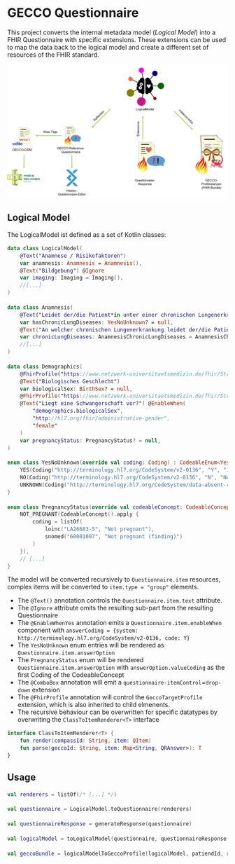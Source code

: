 # GECCO Questionnaire

This project converts the internal metadata model (*Logical Model*) into a FHIR Questionnaire with specific extensions.
These extensions can be used to map the data back to the logical model and create a different set of resources of the
FHIR standard.

![](../docs/Overview%20LogicalModel.png)

## Logical Model

The LogicalModel ist defined as a set of Kotlin classes:

```kotlin
data class LogicalModel(
    @Text("Anamnese / Risikofaktoren")
    var anamnesis: Anamnesis = Anamnesis(),
    @Text("Bildgebung") @Ignore
    var imaging: Imaging = Imaging(),
    //[...]
)

data class Anamnesis(
    @Text("Leidet der/die Patient*in unter einer chronischen Lungenerkrankung?")
    var hasChronicLungDiseases: YesNoUnknown? = null,
    @Text("An welcher chronischen Lungenerkrankung leidet der/die Patient*in?") @EnableWhenYes("anamnesis.hasChronicLungDiseases")
    var chronicLungDiseases: AnamnesisChronicLungDiseases = AnamnesisChronicLungDiseases()
    //[...]
)

data class Demographics(
    @FhirProfile("https://www.netzwerk-universitaetsmedizin.de/fhir/StructureDefinition/sex-assigned-at-birth")
    @Text("Biologisches Geschlecht")
    var biologicalSex: BirthSex? = null,
    @FhirProfile("https://www.netzwerk-universitaetsmedizin.de/fhir/StructureDefinition/pregnancy-status")
    @Text("Liegt eine Schwangerschaft vor?") @EnableWhen(
        "demographics.biologicalSex",
        "http://hl7.org/fhir/administrative-gender",
        "female"
    )
    var pregnancyStatus: PregnancyStatus? = null,
)

enum class YesNoUnknown(override val coding: Coding) : CodeableEnum<YesNoUnknown> {
    YES(Coding("http://terminology.hl7.org/CodeSystem/v2-0136", "Y", "Ja")),
    NO(Coding("http://terminology.hl7.org/CodeSystem/v2-0136", "N", "Nein")),
    UNKNOWN(Coding("http://terminology.hl7.org/CodeSystem/data-absent-reason", "asked-unknown", "Unbekannt"))
}

enum class PregnancyStatus(override val codeableConcept: CodeableConcept) : ConceptEnum<PregnancyStatus> {
    NOT_PREGNANT(CodeableConcept().apply {
        coding = listOf(
            loinc("LA26683-5", "Not pregnant"),
            snomed("60001007", "Not pregnant (finding)")
        )
    }),
    // [...]
}
```

The model will be converted recursively to `Questionnaire.item` resources, complex items will be converted
to `item.type = "group"` elements.

* The `@Text()` annotation controls the `Questionnaire.item.text` attribute.
* The `@Ignore` attribute omits the resulting sub-part from the resulting Questionnaire
* The `@EnableWhenYes` annotation emits a `Questionnaire.item.enableWhen` component
  with `answerCoding = {system: http://terminology.hl7.org/CodeSystem/v2-0136, code: Y}`
* The `YesNoUnknown` enum entries will be rendered as `Questionnaire.item.answerOption`
* The `PregnancyStatus` enum will be rendered `Questionnaire.item.answerOption` with `answerOption.valueCoding` as the
  first Coding of the CodeableConcept
* The `@ComboBox` annotation will emit a `questionnaire-itemControl`=`drop-down` extension
* The `@FhirProfile` annotation will control the `GeccoTargetProfile` extension, which is also inherited to child
  elmenents.
* The recursive behaviour can be overwritten for specific datatypes by overwriting the `ClassToItemRenderer<T>`
  interface

```kotlin 
interface ClassToItemRenderer<T> {
    fun render(compassId: String, item: QItem)
    fun parse(geccoId: String, item: Map<String, QRAnswer>): T
}
```

## Usage

```kotlin
val renderers = listOf(/* [...] */)

val questionnaire = LogicalModel.toQuestionnaire(renderers)

val questionnaireResponse = generateResponse(questionnaire)

val logicalModel = toLogicalModel(questionnaire, questionnaireResponse, listOf(renderers))

val geccoBundle = logicalModelToGeccoProfile(logicalModel, patiendId, recordedDate, bundleBuilder)
```
